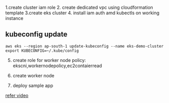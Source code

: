 1.create cluster iam role
2. create dedicated vpc using cloudformation template
3.create eks cluster
4. install iam auth amd kubectls on working instance

kubeconfig update
---------------
```
aws eks --region ap-south-1 update-kubeconfig --name eks-demo-cluster
export KUBECONFIG=~/.kube/config

```

5. create role for worker node
   policy: ekscni,workernodepolicy,ec2contaierread

 6. create worker node
 7. deploy sample app

[refer video](https://www.youtube.com/watch?v=aZd0UolVwD4)
